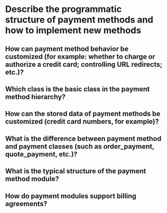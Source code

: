 # Describe the programmatic structure of payment methods and how to implement new methods

## How can payment method behavior be customized (for example: whether to charge or authorize a credit card; controlling URL redirects; etc.)?

## Which class is the basic class in the payment method hierarchy?

## How can the stored data of payment methods be customized (credit card numbers, for example)?

## What is the difference between payment method and payment classes (such as order_payment, quote_payment, etc.)?

## What is the typical structure of the payment method module?

## How do payment modules support billing agreements?
